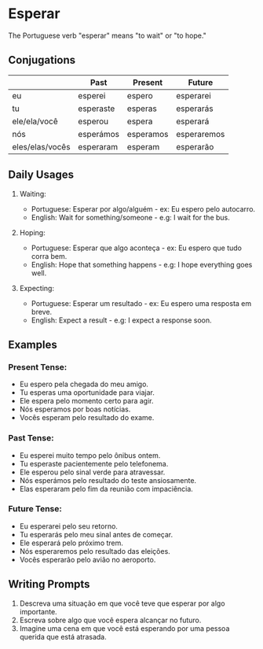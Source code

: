 # Esperar

The Portuguese verb "esperar" means "to wait" or "to hope."

## Conjugations

|                 | Past      | Present   | Future      |
| --------------- | --------- | --------- | ----------- |
| eu              | esperei   | espero    | esperarei   |
| tu              | esperaste | esperas   | esperarás   |
| ele/ela/você    | esperou   | espera    | esperará    |
| nós             | esperámos | esperamos | esperaremos |
| eles/elas/vocês | esperaram | esperam   | esperarão   |

## Daily Usages

1. Waiting:

   - Portuguese: Esperar por algo/alguém - ex: Eu espero pelo autocarro.
   - English: Wait for something/someone - e.g: I wait for the bus.

2. Hoping:

   - Portuguese: Esperar que algo aconteça - ex: Eu espero que tudo corra bem.
   - English: Hope that something happens - e.g: I hope everything goes well.

3. Expecting:

   - Portuguese: Esperar um resultado - ex: Eu espero uma resposta em breve.
   - English: Expect a result - e.g: I expect a response soon.

## Examples

### Present Tense:

- Eu espero pela chegada do meu amigo.
- Tu esperas uma oportunidade para viajar.
- Ele espera pelo momento certo para agir.
- Nós esperamos por boas notícias.
- Vocês esperam pelo resultado do exame.

### Past Tense:

- Eu esperei muito tempo pelo ônibus ontem.
- Tu esperaste pacientemente pelo telefonema.
- Ele esperou pelo sinal verde para atravessar.
- Nós esperámos pelo resultado do teste ansiosamente.
- Elas esperaram pelo fim da reunião com impaciência.

### Future Tense:

- Eu esperarei pelo seu retorno.
- Tu esperarás pelo meu sinal antes de começar.
- Ele esperará pelo próximo trem.
- Nós esperaremos pelo resultado das eleições.
- Vocês esperarão pelo avião no aeroporto.

## Writing Prompts

1. Descreva uma situação em que você teve que esperar por algo importante.
2. Escreva sobre algo que você espera alcançar no futuro.
3. Imagine uma cena em que você está esperando por uma pessoa querida que está atrasada.
